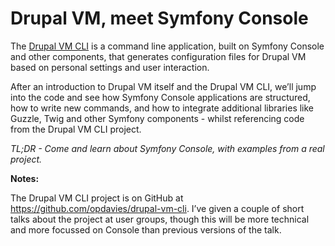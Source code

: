 # Drupal VM, meet Symfony Console

The [Drupal VM CLI][0] is a command line application, built on Symfony Console and other components, that generates configuration files for Drupal VM based on personal settings and user interaction.

After an introduction to Drupal VM itself and the Drupal VM CLI, we’ll jump into the code and see how Symfony Console applications are structured, how to write new commands, and how to integrate additional libraries like Guzzle, Twig and other Symfony components - whilst referencing code from the Drupal VM CLI project.

_TL;DR - Come and learn about Symfony Console, with examples from a real project._

**Notes:**

The Drupal VM CLI project is on GitHub at <https://github.com/opdavies/drupal-vm-cli>. I’ve given a couple of short talks about the project at user groups, though this will be more technical and more focussed on Console than previous versions of the talk.

[0]: https://github.com/opdavies/drupal-vm-cli
